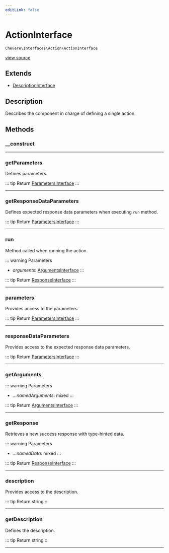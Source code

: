 ```yaml
---
editLink: false
---
```


# ActionInterface

`Chevere\Interfaces\Action\ActionInterface`

[view source](https://github.com/chevere/chevere/blob/main/src/Chevere/Interfaces/Action/ActionInterface.php)

## Extends

- [DescriptionInterface](../Common/DescriptionInterface.md)

## Description

Describes the component in charge of defining a single action.

## Methods

### __construct

---

### getParameters

Defines parameters.

::: tip Return
[ParametersInterface](../Parameter/ParametersInterface.md)
:::

---

### getResponseDataParameters

Defines expected response data parameters when executing `run` method.

::: tip Return
[ParametersInterface](../Parameter/ParametersInterface.md)
:::

---

### run

Method called when running the action.

::: warning Parameters
- *arguments*: [ArgumentsInterface](../Parameter/ArgumentsInterface.md)
:::

::: tip Return
[ResponseInterface](../Response/ResponseInterface.md)
:::

---

### parameters

Provides access to the parameters.

::: tip Return
[ParametersInterface](../Parameter/ParametersInterface.md)
:::

---

### responseDataParameters

Provides access to the expected response data parameters.

::: tip Return
[ParametersInterface](../Parameter/ParametersInterface.md)
:::

---

### getArguments

::: warning Parameters
- *...namedArguments*: mixed
:::

::: tip Return
[ArgumentsInterface](../Parameter/ArgumentsInterface.md)
:::

---

### getResponse

Retrieves a new success response with type-hinted data.

::: warning Parameters
- *...namedData*: mixed
:::

::: tip Return
[ResponseInterface](../Response/ResponseInterface.md)
:::

---

### description

Provides access to the description.

::: tip Return
string
:::

---

### getDescription

Defines the description.

::: tip Return
string
:::

---
